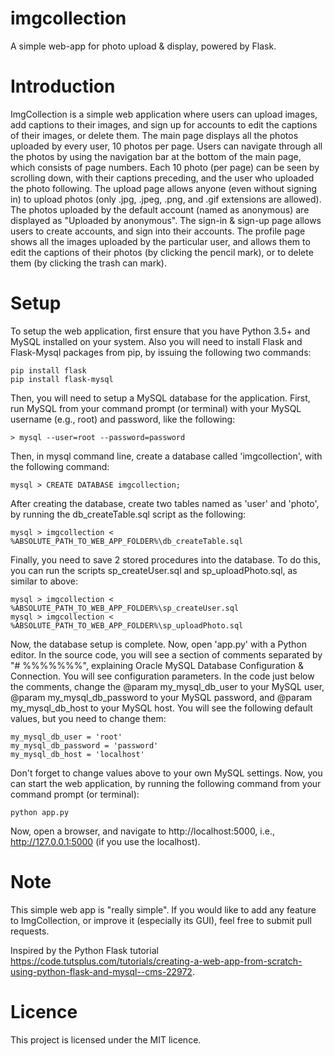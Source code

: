 # imgcollection
A simple web-app for photo upload &amp; display, powered by Flask.

# Introduction

ImgCollection is a simple web application where users can upload images, add captions to their images, and sign up for accounts to edit the captions of their images, or delete them. The main page displays all the photos uploaded by every user, 10 photos per page. Users can navigate through all the photos by using the navigation bar at the bottom of the main page, which consists of page numbers. Each 10 photo (per page) can be seen by scrolling down, with their captions preceding, and the user who uploaded the photo following. The upload page allows anyone (even without signing in) to upload photos (only .jpg, .jpeg, .png, and .gif extensions are allowed). The photos uploaded by the default account (named as anonymous) are displayed as "Uploaded by anonymous". The sign-in & sign-up page allows users to create accounts, and sign into their accounts. The profile page shows all the images uploaded by the particular user, and allows them to edit the captions of their photos (by clicking the pencil mark), or to delete them (by clicking the trash can mark).

# Setup

To setup the web application, first ensure that you have Python 3.5+ and MySQL installed on your system. Also you will need to install Flask and Flask-Mysql packages from pip, by issuing the following two commands:

	pip install flask
	pip install flask-mysql
  
Then, you will need to setup a MySQL database for the application. First, run MySQL from your command prompt (or terminal) with your MySQL username (e.g., root) and password, like the following:

	> mysql --user=root --password=password
  
Then, in mysql command line, create a database called 'imgcollection', with the following command:

	mysql > CREATE DATABASE imgcollection;
  
After creating the database, create two tables named as 'user' and 'photo', by running the db_createTable.sql script as the following:

	mysql > imgcollection < %ABSOLUTE_PATH_TO_WEB_APP_FOLDER%\db_createTable.sql
    
Finally, you need to save 2 stored procedures into the database. To do this, you can run the scripts sp_createUser.sql and sp_uploadPhoto.sql, as similar to above:

	mysql > imgcollection < %ABSOLUTE_PATH_TO_WEB_APP_FOLDER%\sp_createUser.sql
	mysql > imgcollection < %ABSOLUTE_PATH_TO_WEB_APP_FOLDER%\sp_uploadPhoto.sql

Now, the database setup is complete. Now, open 'app.py' with a Python editor. In the source code, you will see a section of comments separated by "# %%%%%%%", explaining Oracle MySQL Database Configuration & Connection. You will see configuration parameters. In the code just below the comments, change the @param my_mysql_db_user to your MySQL user, @param my_mysql_db_password to your MySQL password, and @param my_mysql_db_host to your MySQL host. You will see the following default values, but you need to change them:

	my_mysql_db_user = 'root'
	my_mysql_db_password = 'password'
	my_mysql_db_host = 'localhost'
  
Don't forget to change values above to your own MySQL settings. Now, you can start the web application, by running the following command from your command prompt (or terminal):

	python app.py

Now, open a browser, and navigate to http://localhost:5000, i.e., http://127.0.0.1:5000 (if you use the localhost).

# Note

This simple web app is "really simple". If you would like to add any feature to ImgCollection, or improve it (especially its GUI), feel free to submit pull requests.

Inspired by the Python Flask tutorial https://code.tutsplus.com/tutorials/creating-a-web-app-from-scratch-using-python-flask-and-mysql--cms-22972.

# Licence

This project is licensed under the MIT licence.
